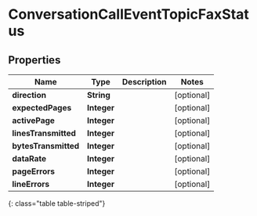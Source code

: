 # ConversationCallEventTopicFaxStatus


## Properties

| Name | Type | Description | Notes |
| ------------ | ------------- | ------------- | ------------- |
| **direction** | **String** |  |  [optional] |
| **expectedPages** | **Integer** |  |  [optional] |
| **activePage** | **Integer** |  |  [optional] |
| **linesTransmitted** | **Integer** |  |  [optional] |
| **bytesTransmitted** | **Integer** |  |  [optional] |
| **dataRate** | **Integer** |  |  [optional] |
| **pageErrors** | **Integer** |  |  [optional] |
| **lineErrors** | **Integer** |  |  [optional] |
{: class="table table-striped"}



